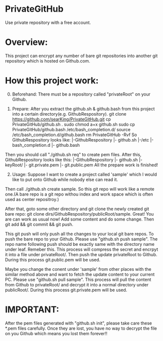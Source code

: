 PrivateGitHub
=========

Use private repository with a free account.

Overview:
=========
This project can encrypt any number of bare git repositories into another git repository which is hosted on Github.com.

How this project work:
======================
0. Beforehand:
There must be a repository called "privateRoot" on your Github.

1. Prepare:
After you extract the github.sh & github.bash from this project into a certain directory(e.g. GithubRespository). 
	git clone https://github.com/searKing/PrivateGitHub.git
	cp PrivateGitHub/github.sh .
	sudo chmod a+x github.sh
	sudo cp PrivateGitHub/github.bash /etc/bash_completion.d/
	source /etc/bash_completion.d/github.bash
	rm PrivateGitHub -Rvf
So GithubRespository looks like:
|-GithubRespository
    |- github.sh
|-/etc
	|-bash_completion.d
    	|- github.bash

Then you should call "./github.sh req" to create pem files. After this, GithubRespository looks like this:
|-GithubRespository
	|- github.sh
	|- keyRoot/
	  |- git.private.pem
	  |- git.public.pem
All the prepare work is finished!

2. Usage:
Suppose I want to create a project called 'sample' which I would like to put onto Github while nobody else can read it.

Then call ./github.sh create sample. So this git repo will work like a remote one.(A bare repo is a git repo withou index and work space which is often used as center repositroy.)

After that, goto some other directory and git clone the newly created git bare repo: git clone dirs/GithubRespository/publicRoot/sample. Great! You are can work as usual now! Add some content and do some change. Then git add && git commit && git push. 

This git push will only push all the changes to your local git bare repos. To push the bare repo to your Github. Please use "github.sh push sample". The repo name following push should be exactly same with the directory name under leaf. Remeber this. This process will compress the secret and encrpyt it into a file under privateRoot/. Then push the update privateRoot to Github. During this process git.public.pem will be used.

Maybe you change the conent under 'sample' from other places with the similar method above and want to fetch the update content to your current PC. Please use "github.sh pull sample". This process will pull the content from Github to privateRoot/ and decrypt it into a normal directory under publicRoot/. During this process git.private.pem will be used.

IMPORTANT:
==========
After the pem files generated with "github.sh init", please take care these *.pem files carefully. Once they are lost, you have no way to decrypt the file on you Github which means you lost them forever!!
